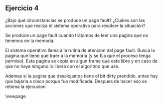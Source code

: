## Ejercicio 4
¿Bajo qué circunstancias se produce un page fault? 
¿Cuáles son las acciones que realiza el sistema operativo para resolver la situación?

Se produce un page fault cuando tratamos de leer una pagina que no tenemos en la memoria.

El sistema operativo llama a la rutina de atencion del page fault.
Busca la pagina que tiene que traer a la memoria (y se fija que el proceso tenga permiso).
Esta pagina se copia en algun frame que este libre y en caso de que no haya ninguno lo libera
con el algoritmo que use.

Ademas si la pagina que desalojamos tiene el bit dirty prendido, antes hay que bajarla a disco 
porque fue modificada. Despues de hacer eso se retoma la ejecucion.

\newpage